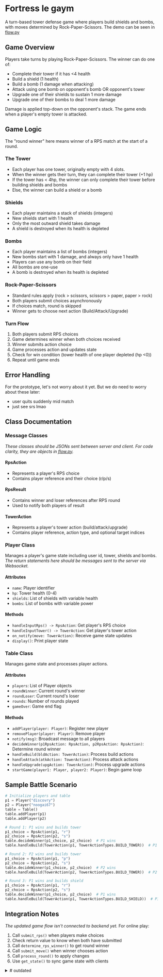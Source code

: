 # Fortress le gaym

A turn-based tower defense game where players build shields and bombs, with moves determined by Rock-Paper-Scissors. The demo can be seen in [flow.py](flow.py)

## Game Overview

Players take turns by playing Rock-Paper-Scissors. The winner can do one of:

- Complete their tower if it has <4 health
- Build a shield (1 health)
- Build a bomb (1 damage when attacking)
- Attack using one bomb on opponent's bomb OR opponent's tower
- Upgrade one of their shields to sustain 1 more damage
- Upgrade one of their bombs to deal 1 more damage

Damage is applied top-down on the opponent's stack. The game ends when a player's empty tower is attacked.

## Game Logic

The "round winner" here means winner of a RPS match at the start of a round.

### The Tower

- Each player has one tower, originally empty with 4 slots.
- When the winner gets their turn, they can complete their tower (+1 hp)
- If the tower has < 4hp, the winner can only complete their tower before building shields and bombs
- Else, the winner can build a shield or a bomb

### Shields

- Each player maintains a stack of shields (integers)
- New shields start with 1 health
- Only the most outward shield takes damage
- A shield is destroyed when its health is depleted

### Bombs

- Each player maintains a list of bombs (integers)
- New bombs start with 1 damage, and always only have 1 health
- Players can use any bomb on their field
- All bombs are one-use
- A bomb is destroyed when its health is depleted

### Rock-Paper-Scissors

- Standard rules apply (rock > scissors, scissors > paper, paper > rock)
- Both players submit choices asynchronously
- If choices match, round is skipped
- Winner gets to choose next action (Build/Attack/Upgrade)

### Turn Flow

1. Both players submit RPS choices
2. Game determines winner when both choices received
3. Winner submits action choice
4. Game processes action and updates state
5. Check for win condition (tower health of one player depleted (hp <0))
6. Repeat until game ends

## Error Handling

For the prototype, let's not worry about it yet. But we do need to worry about these later:

- user quits suddenly mid match
- just see srs lmao

## Class Documentation

### Message Classes

_These classes should be JSONs sent between server and client. For code clarity, they are objects in [flow.py](flow.py)._

#### RpsAction

- Represents a player's RPS choice
- Contains player reference and their choice (r/p/s)

#### RpsResult

- Contains winner and loser references after RPS round
- Used to notify both players of result

#### TowerAction

- Represents a player's tower action (build/attack/upgrade)
- Contains player reference, action type, and optional target indices

### Player Class

Manages a player's game state including user id, tower, shields and bombs.
_The return statements here should be messages sent to the server via Websocket._

#### Attributes

- `name`: Player identifier
- `hp`: Tower health (0-4)
- `shields`: List of shields with variable health
- `bombs`: List of bombs with variable power

#### Methods

- `handleInputRps() -> RpsAction`: Get player's RPS choice
- `handleInputTower() -> TowerAction`: Get player's tower action
- `on_notify(move: TowerAction)`: Receive game state updates
- `display()`: Print player state

### Table Class

Manages game state and processes player actions.

#### Attributes

- `players`: List of Player objects
- `roundWinner`: Current round's winner
- `roundLoser`: Current round's loser
- `rounds`: Number of rounds played
- `gameOver`: Game end flag

#### Methods

- `addPlayer(player: Player)`: Register new player
- `removePlayer(player: Player)`: Remove player
- `notify(msg)`: Broadcast message to all players
- `decideWinner(p1RpsAction: RpsAction, p2RpsAction: RpsAction)`: Determine round winner
- `handleBuild(bldAction: TowerAction)`: Process build actions
- `handleAttack(atkAction: TowerAction)`: Process attack actions
- `handleUpgrade(upgAction: TowerAction)`: Process upgrade actions
- `startGame(player1: Player, player2: Player)`: Begin game loop

## Sample Battle Scenario

```python
# Initialize players and table
p1 = Player("discovry")
p2 = Player("noogai67")
table = Table()
table.addPlayer(p1)
table.addPlayer(p2)

# Round 1: P1 wins and builds tower
p1_choice = RpsAction(p1, "r")
p2_choice = RpsAction(p2, "s")
table.decideWinner(p1_choice, p2_choice)  # P1 wins
table.handleBuild(TowerAction(p1, TowerActionTypes.BUILD_TOWER))  # P1 hp = 1

# Round 2: P2 wins and builds tower
p1_choice = RpsAction(p1, "p")
p2_choice = RpsAction(p2, "s")
table.decideWinner(p1_choice, p2_choice)  # P2 wins
table.handleBuild(TowerAction(p2, TowerActionTypes.BUILD_TOWER))  # P2 hp = 1

# Round 3: P1 wins and builds shield
p1_choice = RpsAction(p1, "r")
p2_choice = RpsAction(p2, "s")
table.decideWinner(p1_choice, p2_choice)  # P1 wins
table.handleBuild(TowerAction(p1, TowerActionTypes.BUILD_SHIELD))  # P1 shields = [1]
```

## Integration Notes

_The updated game flow isn't connected to backend yet._
For online play:

1. Call `submit_rps()` when players make choices
2. Check return value to know when both have submitted
3. Call `determine_rps_winner()` to get round winner
4. Call `submit_move()` when winner chooses action
5. Call `process_round()` to apply changes
6. Use `get_state()` to sync game state with clients

<details>
  <summary># outdated</summary>
  
## Class Documentation

### Player Class

Manages a player's stack and defenses.

#### Methods:

- `build_shield()`: Add shield with 3 health to stack
- `build_cannon()`: Add cannon to stack
- `take_damage(damage)`: Process incoming damage
- `is_defeated()`: Check if stack is empty
- `get_stack()`: Return current stack state

### Table Class

Manages game state and round processing.

#### Methods:

- `submit_rps(player_num, choice)`: Submit RPS choice (1 or 2)
- `determine_rps_winner()`: Determine RPS winner when both have submitted
- `submit_move(player_num, move)`: Submit move from winner
- `process_round()`: Process the current round
- `get_state()`: Return current game state
- `is_game_over()`: Check if game has ended
- `get_winner()`: Get winning player number

## Function Signatures

```python
# Player class
def build_shield(self) -> None
def build_cannon(self) -> None
def take_damage(self, damage: int) -> int
def is_defeated(self) -> bool
def get_stack(self) -> list

# Game class
def submit_rps(self, player_num: int, choice: str) -> bool
def determine_rps_winner(self) -> Optional[Player]
def submit_move(self, player_num: int, move: str) -> bool
def process_round(self) -> bool
def get_state(self) -> dict
def is_game_over(self) -> bool
def get_winner(self) -> Optional[int]
```

## Example Usage

```python
from game import Game

# Initialize game
game = Game()

# Player 1 submits RPS choice
game.submit_rps(1, 'rock')

# Player 2 submits RPS choice
game.submit_rps(2, 'scissors')

# Determine winner
winner = game.determine_rps_winner()  # Returns Player 1

# Winner submits move
game.submit_move(1, 'attack')

# Process round
game.process_round()
```

## Sample Battle Scenario

```python
from game import Game

# Initialize game
battle = Game()

# Round 1
battle.submit_rps(1, 'rock')
battle.submit_rps(2, 'scissors')  # Player 1 wins
battle.submit_move(1, 'cannon')   # Player 1 builds cannon
battle.process_round()

# Round 2
battle.submit_rps(1, 'paper')
battle.submit_rps(2, 'paper')     # Draw - round skipped

# Round 3
battle.submit_rps(1, 'scissors')
battle.submit_rps(2, 'paper')     # Player 1 wins
battle.submit_move(1, 'attack')   # Player 1 attacks with 1 cannon
battle.process_round()

# Check game state
print(battle.get_state())
```

</details>
